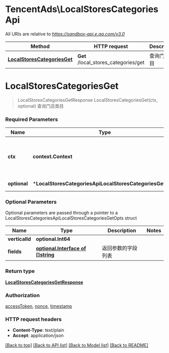 # TencentAds\LocalStoresCategoriesApi

All URIs are relative to *https://sandbox-api.e.qq.com/v3.0*

Method | HTTP request | Description
------------- | ------------- | -------------
[**LocalStoresCategoriesGet**](LocalStoresCategoriesApi.md#LocalStoresCategoriesGet) | **Get** /local_stores_categories/get | 查询门店类目


# **LocalStoresCategoriesGet**
> LocalStoresCategoriesGetResponse LocalStoresCategoriesGet(ctx, optional)
查询门店类目

### Required Parameters

Name | Type | Description  | Notes
------------- | ------------- | ------------- | -------------
 **ctx** | **context.Context** | context for authentication, logging, cancellation, deadlines, tracing, etc.
 **optional** | ***LocalStoresCategoriesApiLocalStoresCategoriesGetOpts** | optional parameters | nil if no parameters

### Optional Parameters
Optional parameters are passed through a pointer to a LocalStoresCategoriesApiLocalStoresCategoriesGetOpts struct

Name | Type | Description  | Notes
------------- | ------------- | ------------- | -------------
 **verticalId** | **optional.Int64**|  | 
 **fields** | [**optional.Interface of []string**](string.md)| 返回参数的字段列表 | 

### Return type

[**LocalStoresCategoriesGetResponse**](LocalStoresCategoriesGetResponse.md)

### Authorization

[accessToken](../README.md#accessToken), [nonce](../README.md#nonce), [timestamp](../README.md#timestamp)

### HTTP request headers

 - **Content-Type**: text/plain
 - **Accept**: application/json

[[Back to top]](#) [[Back to API list]](../README.md#documentation-for-api-endpoints) [[Back to Model list]](../README.md#documentation-for-models) [[Back to README]](../README.md)

